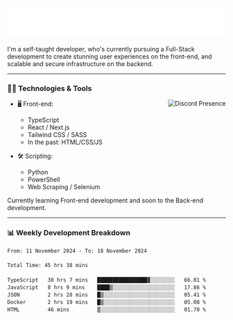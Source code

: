 <img src="assets/wave.svg" alt=":wave:" />

I'm a self-taught developer, who's currently pursuing a Full-Stack development to create stunning user experiences on the front-end, and scalable and secure infrastructure on the backend.

---

### 🧑‍💻 Technologies & Tools

<a href="https://discord.com/users/414304208649453568" target="_blank" rel="nofollow">
   <img src="https://lanyard-profile-readme.vercel.app/api/414304208649453568?idleMessage=Probably%20doing%20something%20else..." alt="Discord Presence" align="right">
</a>

- 🖥️ Front-end:

  - TypeScript
  - React / Next.js
  - Tailwind CSS / SASS
  - In the past: HTML/CSS/JS

- 🛠 Scripting:

  - Python
  - PowerShell
  - Web Scraping / Selenium

Currently learning Front-end development and soon to the Back-end development.

---

### 📊 Weekly Development Breakdown

<!-- ![ccrsxx's GitHub Stats](https://github-readme-stats.vercel.app/api?username=ccrsxx&count_private=true&theme=tokyonight) -->
<!-- ![ccrsxx's Top Langs](https://github-readme-stats.vercel.app/api/top-langs/?username=ccrsxx&hide=lua,java,html&theme=tokyonight) -->

<!--START_SECTION:waka-->

```txt
From: 11 November 2024 - To: 18 November 2024

Total Time: 45 hrs 38 mins

TypeScript   30 hrs 7 mins   ████████████████▓░░░░░░░░   66.01 %
JavaScript   8 hrs 9 mins    ████▒░░░░░░░░░░░░░░░░░░░░   17.86 %
JSON         2 hrs 28 mins   █▒░░░░░░░░░░░░░░░░░░░░░░░   05.41 %
Docker       2 hrs 19 mins   █▒░░░░░░░░░░░░░░░░░░░░░░░   05.08 %
HTML         46 mins         ▒░░░░░░░░░░░░░░░░░░░░░░░░   01.70 %
```

<!--END_SECTION:waka-->
